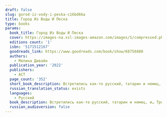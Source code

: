 ```yaml
---
draft: false
slug: gorod-iz-vody-i-peska-c16bd66a
title: Город Из Воды И Песка
type: books
params:
  book_title: Город Из Воды И Песка
  cover: https://images-na.ssl-images-amazon.com/images/S/compressed.photo.goodreads.com/books/1697756049i/106735318.jpg
  editions count: '1'
  isbn: '5171512167'
  goodreads_link: https://www.goodreads.com/book/show/68756880
  authors:
    - Мелина Дивайн
  publication_year: '2022'
  publishers:
    - АСТ
  page_count: '352'
  short_book_description: Встретились как-то русский, татарин и немец, и… Трое мужчин на грани нервного срыва и один юноша, которого никто никак не может увидеть. Общее одно – они одиноки.
  russian_translation_status: exists
  languages:
    - Русский
  book_description: Встретились как-то русский, татарин и немец, и… Трое мужчин на грани нервного срыва и один юноша, которого никто никак не может увидеть. Общее одно – они одиноки. У каждого своя история поисков счастья и второй половинки. Будет непросто. Будет много секса. Порой будет непонятно и больно. Порой будет весело и легко. Друзья всегда поддержат, но есть вещи, которые человек может сделать только сам. Если тот, кто нужен тебе, как воздух, недоступен? Если у тебя есть только голос, в который ты влюблён? Только ты сможешь сломать стену, разделяющую вас. Любовь стоит того, чтобы ломать стены и возводить мосты. Или целые города, пусть даже из воды и песка.
  russian_audioversion: false
---
```

